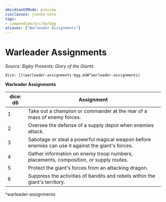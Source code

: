 ```yaml
---
obsidianUIMode: preview
cssclasses: json5e-note
tags:
- compendium/src/5e/bgg
aliases: ["Warleader Assignments"]
---
```

# Warleader Assignments
*Source: Bigby Presents: Glory of the Giants* 

`dice: [](warleader-assignments-bgg.md#^warleader-assignments)`

**Warleader Assignments**

| dice: d6 | Assignment |
|----------|------------|
| 1 | Take out a champion or commander at the rear of a mass of enemy forces. |
| 2 | Oversee the defense of a supply depot when enemies attack. |
| 3 | Sabotage or steal a powerful magical weapon before enemies can use it against the giant's forces. |
| 4 | Gather information on enemy troop numbers, placements, composition, or supply routes. |
| 5 | Protect the giant's forces from an attacking dragon. |
| 6 | Suppress the activities of bandits and rebels within the giant's territory. |
^warleader-assignments